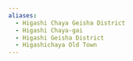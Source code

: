 ```yaml
---
aliases:
  - Higashi Chaya Geisha District
  - Higashi Chaya-gai
  - Higashi Geisha District
  - Higashichaya Old Town
---
```

